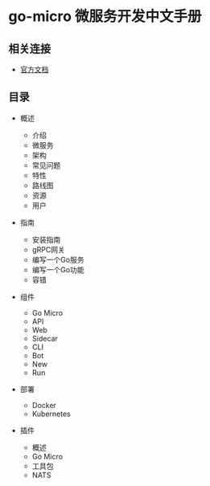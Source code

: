 # go-micro 微服务开发中文手册

## 相关连接
- [官方文档](https://micro.mu/docs/)

## 目录
- 概述
    - 介绍
    - 微服务
    - 架构
    - 常见问题
    - 特性
    - 路线图
    - 资源
    - 用户

- 指南
    - 安装指南
    - gRPC网关
    - 编写一个Go服务
    - 编写一个Go功能
    - 容错

- 组件
    - Go Micro
    - API
    - Web
    - Sidecar
    - CLI
    - Bot
    - New
    - Run

- 部署
    - Docker
    - Kubernetes

- 插件
    - 概述
    - Go Micro
    - 工具包
    - NATS

